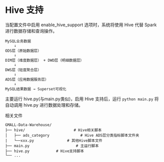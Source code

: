 # Hive 支持

当配置文件中启用 enable_hive_support 选项时，系统将使用 Hive 代替 Spark 进行数据存储和查询操作。

```plaintext
MySQL业务数据
    ↓
ODS层（原始数据层）
    ↓
DIM层（维度数据层） + DWD层（明细数据层）
    ↓
DWS层（轻度聚合层）
    ↓
ADS层（应用数据服务层）
    ↓
MySQL结果数据 → Superset可视化
```

主要运行 hive.py(与main.py类似)，启用 Hive 支持后，运行 `python main.py` 将自动调用 hive.py 进行数据处理和存储。

相关文件

```plaintext
GMALL-Data-Warehouse/
├── hive/                      # Hive相关脚本
│   ├── ads_category              # Hive ADS层分类指标脚本文件夹
|   └──xxx.py               # 其他Hive脚本文件
├── main.py                     # 主运行脚本
├── hive.py            # Hive支持脚本
└── ...
```
